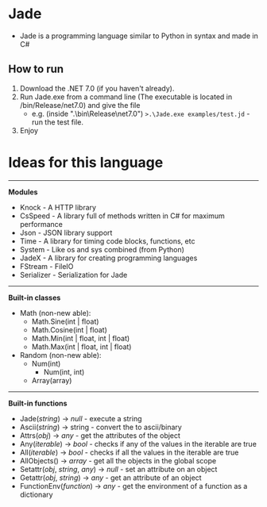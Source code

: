 # Jade
- Jade is a programming language similar to Python in syntax and made in C#

## How to run
1. Download the .NET 7.0 (if you haven't already).
2. Run Jade.exe from a command line (The executable is located in /bin/Release/net7.0) and give the file
	- e.g. (inside ".\bin\Release\net7.0") `>.\Jade.exe examples/test.jd` - run the test file.  
3. Enjoy


# Ideas for this language

---

**Modules**
- Knock - A HTTP library
- CsSpeed - A library full of methods written in C# for maximum performance
- Json - JSON library support
- Time - A library for timing code blocks, functions, etc
- System - Like os and sys combined (from Python)
- JadeX - A library for creating programming languages
- FStream - FileIO
- Serializer - Serialization for Jade

---

**Built-in classes**
- Math (non-new able):
    - Math.Sine(int | float)
    - Math.Cosine(int | float)
    - Math.Min(int | float, int | float)
    - Math.Max(int | float, int | float)
- Random (non-new able):
  - Num(int)
    - Num(int, int)
  - Array(array)

---

**Built-in functions**
- Jade(*string*) -> *null* - execute a string
- Ascii(*string*) -> string - convert the to ascii/binary
- Attrs(*obj*) -> *any* - get the attributes of the object
- Any(*iterable*) -> *bool* - checks if any of the values in the iterable are true
- All(*iterable*) -> *bool* - checks if all the values in the iterable are true
- AllObjects() -> *array* - get all the objects in the global scope
- Setattr(*obj*, *string*, *any*) -> *null* - set an attribute on an object
- Getattr(*obj*, *string*) -> *any* - get an attribute of an object
- FunctionEnv(*function*) -> *any* - get the environment of a function as a dictionary
